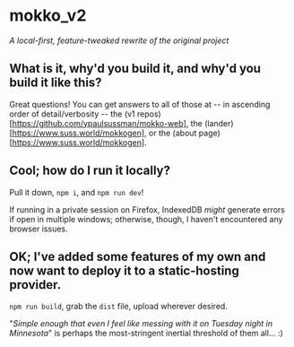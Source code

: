 # mokko_v2

_A local-first, feature-tweaked rewrite of the original project_

## What is it, why'd you build it, and why'd you build it like this?

Great questions! You can get answers to all of those at -- in ascending order of detail/verbosity -- the (v1 repos)[https://github.com/ypaulsussman/mokko-web], the (lander)[https://www.suss.world/mokkogen], or the (about page)[https://www.suss.world/mokkogen].

## Cool; how do I run it locally?

Pull it down, `npm i`, and `npm run dev`!

If running in a private session on Firefox, IndexedDB _might_ generate errors if open in multiple windows; otherwise, though, I haven't encountered any browser issues.

## OK; I've added some features of my own and now want to deploy it to a static-hosting provider.

`npm run build`, grab the `dist` file, upload wherever desired.

"_Simple enough that even I feel like messing with it on Tuesday night in Minnesota_" is perhaps the most-stringent inertial threshold of them all... :)

